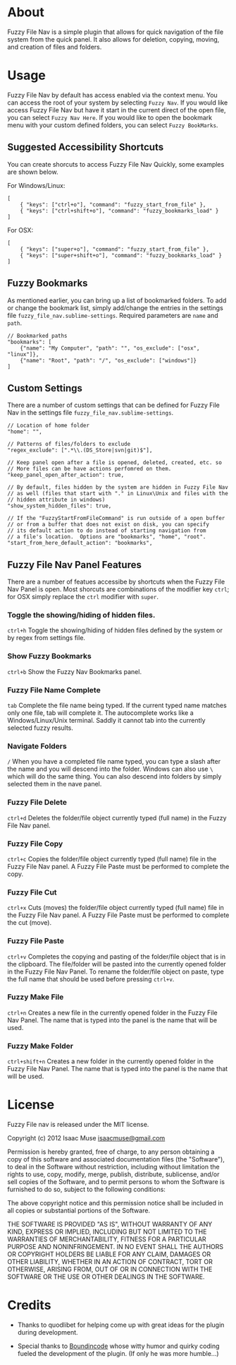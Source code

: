 # About
Fuzzy File Nav is a simple plugin that allows for quick navigation of the file system from the quick panel.  It also allows for deletion, copying, moving, and creation of files and folders.

# Usage
Fuzzy File Nav by default has access enabled via the context menu.  You can access the root of your system by selecting ```Fuzzy Nav```.  If you would like access Fuzzy File Nav but have it start in the current direct of the open file, you can select ```Fuzzy Nav Here```.  If you would like to open the bookmark menu with your custom defined folders, you can select ```Fuzzy BookMarks```.

## Suggested Accessibility Shortcuts
You can create shorcuts to access Fuzzy File Nav Quickly, some examples are shown below.

For Windows/Linux:

    [
        { "keys": ["ctrl+o"], "command": "fuzzy_start_from_file" },
        { "keys": ["ctrl+shift+o"], "command": "fuzzy_bookmarks_load" }
    ]

For OSX:

    [
        { "keys": ["super+o"], "command": "fuzzy_start_from_file" },
        { "keys": ["super+shift+o"], "command": "fuzzy_bookmarks_load" }
    ]

## Fuzzy Bookmarks
As mentioned earlier, you can bring up a list of bookmarked folders.  To add or change the bookmark list, simply add/change the entries in the settings file ```fuzzy_file_nav.sublime-settings```. Required parameters are ```name``` and ```path```.

    // Bookmarked paths
    "bookmarks": [
        {"name": "My Computer", "path": "", "os_exclude": ["osx", "linux"]},
        {"name": "Root", "path": "/", "os_exclude": ["windows"]}
    ]

## Custom Settings
There are a number of custom settings that can be defined for Fuzzy File Nav in the settings file ```fuzzy_file_nav.sublime-settings```.

    // Location of home folder
    "home": "",

    // Patterns of files/folders to exclude
    "regex_exclude": [".*\\.(DS_Store|svn|git)$"],

    // Keep panel open after a file is opened, deleted, created, etc. so
    // More files can be have actions perfomred on them.
    "keep_panel_open_after_action": true,

    // By default, files hidden by the system are hidden in Fuzzy File Nav
    // as well (files that start with "." in Linux\Unix and files with the
    // hidden attribute in windows)
    "show_system_hidden_files": true,

    // If the "FuzzyStartFromFileCommand" is run outside of a open buffer
    // or from a buffer that does not exist on disk, you can specify
    // its default action to do instead of starting navigation from
    // a file's location.  Options are "bookmarks", "home", "root".
    "start_from_here_default_action": "bookmarks",

## Fuzzy File Nav Panel Features
There are a number of featues accessibe by shortcuts when the Fuzzy File Nav Panel is open.  Most shorcuts are combinations of the modifier key ```ctrl```; for OSX simply replace the ```ctrl``` modifier with ```super```.

### Toggle the showing/hiding of hidden files.
```ctrl+h``` Toggle the showing/hiding of hidden files defined by the system or by regex from settings file.

### Show Fuzzy Bookmarks
```ctrl+b``` Show the Fuzzy Nav Bookmarks panel.

### Fuzzy File Name Complete
```tab``` Complete the file name being typed.  If the current typed name matches only one file, tab will complete it.  The autocomplete works like a Windows/Linux/Unix terminal.  Saddly it cannot tab into the currently selected fuzzy results.

### Navigate Folders
```/``` When you have a completed file name typed, you can type a slash after the name and you will descend into the folder.  Windows can also use ```\``` which will do the same thing.  You can also descend into folders by simply selected them in the nave panel.

### Fuzzy File Delete
```ctrl+d``` Deletes the folder/file object currently typed (full name) in the Fuzzy File Nav panel.

### Fuzzy File Copy
```ctrl+c``` Copies the folder/file object currently typed (full name) file in the Fuzzy File Nav panel.  A Fuzzy File Paste must be performed to complete the copy.

### Fuzzy File Cut
```ctrl+x``` Cuts (moves) the folder/file object currently typed (full name) file in the Fuzzy File Nav panel.  A Fuzzy File Paste must be performed to complete the cut (move).

### Fuzzy File Paste
```ctrl+v``` Completes the copying and pasting of the folder/file object that is in the clipboard.  The file/folder will be pasted into the currently opened folder in the Fuzzy File Nav Panel.  To rename the folder/file object on paste, type the full name that should be used before pressing ```ctrl+v```.

### Fuzzy Make File
```ctrl+n``` Creates a new file in the currently opened folder in the Fuzzy File Nav Panel.  The name that is typed into the panel is the name that will be used.

### Fuzzy Make Folder
```ctrl+shift+n``` Creates a new folder in the currently opened folder in the Fuzzy File Nav Panel.  The name that is typed into the panel is the name that will be used.

# License

Fuzzy File nav is released under the MIT license.

Copyright (c) 2012 Isaac Muse <isaacmuse@gmail.com>

Permission is hereby granted, free of charge, to any person obtaining a copy of this software and associated documentation files (the "Software"), to deal in the Software without restriction, including without limitation the rights to use, copy, modify, merge, publish, distribute, sublicense, and/or sell copies of the Software, and to permit persons to whom the Software is furnished to do so, subject to the following conditions:

The above copyright notice and this permission notice shall be included in all copies or substantial portions of the Software.

THE SOFTWARE IS PROVIDED "AS IS", WITHOUT WARRANTY OF ANY KIND, EXPRESS OR IMPLIED, INCLUDING BUT NOT LIMITED TO THE WARRANTIES OF MERCHANTABILITY, FITNESS FOR A PARTICULAR PURPOSE AND NONINFRINGEMENT. IN NO EVENT SHALL THE AUTHORS OR COPYRIGHT HOLDERS BE LIABLE FOR ANY CLAIM, DAMAGES OR OTHER LIABILITY, WHETHER IN AN ACTION OF CONTRACT, TORT OR OTHERWISE, ARISING FROM, OUT OF OR IN CONNECTION WITH THE SOFTWARE OR THE USE OR OTHER DEALINGS IN THE SOFTWARE.

# Credits
* Thanks to quodlibet for helping come up with great ideas for the plugin during development.

* Special thanks to [Boundincode](https://github.com/Boundincode) whose witty humor and quirky coding fueled the development of the plugin. (If only he was more humble...)
